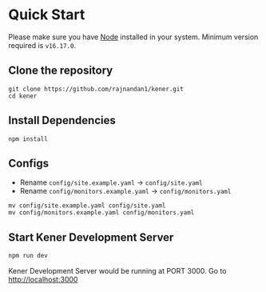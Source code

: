 # Quick Start

Please make sure you have [Node](https://nodejs.org/en) installed in your system. Minimum version required is `v16.17.0`.

## Clone the repository

```shell
git clone https://github.com/rajnandan1/kener.git
cd kener
```

## Install Dependencies

```shell
npm install
```

## Configs

-   Rename `config/site.example.yaml` -> `config/site.yaml`
-   Rename `config/monitors.example.yaml` -> `config/monitors.yaml`

```shell
mv config/site.example.yaml config/site.yaml
mv config/monitors.example.yaml config/monitors.yaml
```

## Start Kener Development Server

```bash
npm run dev
```

Kener Development Server would be running at PORT 3000. Go to [http://localhost:3000](http://localhost:3000)
